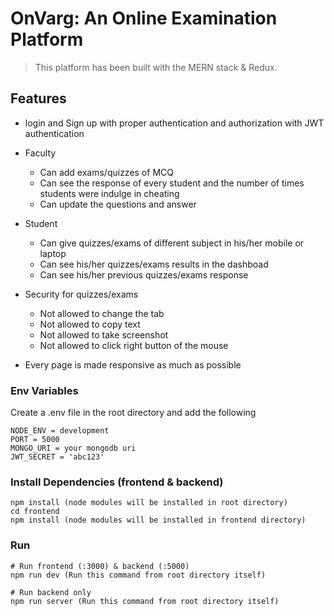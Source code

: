 # OnVarg: An Online Examination Platform

> This platform has been built with the MERN stack & Redux.

## Features

- login and Sign up with proper authentication and authorization with JWT authentication

* Faculty

  - Can add exams/quizzes of MCQ
  - Can see the response of every student and the number of times students were indulge in cheating
  - Can update the questions and answer

* Student

  - Can give quizzes/exams of different subject in his/her mobile or laptop
  - Can see his/her quizzes/exams results in the dashboad
  - Can see his/her previous quizzes/exams response

* Security for quizzes/exams
  - Not allowed to change the tab
  - Not allowed to copy text
  - Not allowed to take screenshot
  - Not allowed to click right button of the mouse

- Every page is made responsive as much as possible

### Env Variables

Create a .env file in the root directory and add the following

```
NODE_ENV = development
PORT = 5000
MONGO_URI = your mongodb uri
JWT_SECRET = 'abc123'
```

### Install Dependencies (frontend & backend)

```
npm install (node modules will be installed in root directory)
cd frontend
npm install (node modules will be installed in frontend directory)
```

### Run

```
# Run frontend (:3000) & backend (:5000)
npm run dev (Run this command from root directory itself)

# Run backend only
npm run server (Run this command from root directory itself)
```

